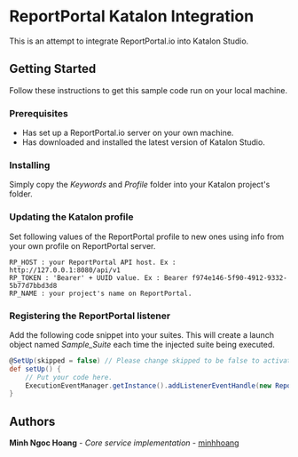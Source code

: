 # ReportPortal Katalon Integration
This is an attempt to integrate ReportPortal.io into Katalon Studio.    

## Getting Started
Follow these instructions to get this sample code run on your local machine.  
### Prerequisites
* Has set up a ReportPortal.io server on your own machine.
* Has downloaded and installed the latest version of Katalon Studio.

### Installing
Simply copy the *Keywords* and *Profile* folder into your Katalon project's folder.

### Updating the Katalon profile
Set following values of the ReportPortal profile to new ones using info from your own profile on ReportPortal server.
```
RP_HOST : your ReportPortal API host. Ex : http://127.0.0.1:8080/api/v1  
RP_TOKEN : 'Bearer' + UUID value. Ex : Bearer f974e146-5f90-4912-9332-5b77d7bbd3d8  
RP_NAME : your project's name on ReportPortal.  
```

### Registering the ReportPortal listener
Add the following code snippet into your suites. This will create a launch object named *Sample_Suite* each time the injected suite being executed.
```groovy
@SetUp(skipped = false) // Please change skipped to be false to activate this method.
def setUp() {
	// Put your code here.
	ExecutionEventManager.getInstance().addListenerEventHandle(new ReportPortalListener("Sample_Suite"))
}
```
## Authors
**Minh Ngoc Hoang** - *Core service implementation* - [minhhoang](https://github.com/minhhoangvn)
